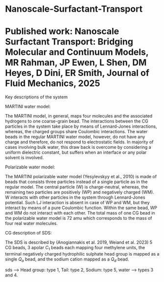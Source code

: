# Nanoscale-Surfactant-Transport
# Published work: Nanoscale Surfactant Transport: Bridging Molecular and Continuum Models, MR Rahman, JP Ewen, L Shen, DM Heyes, D Dini, ER Smith, Journal of Fluid Mechanics, 2025


Key descriptions of the system

MARTINI water model:

The MARTINI model, in general, maps four molecules and the associated hydrogens to one coarse-grain bead. The interactions between the CG particles in the system take place by means of Lennard-Jones interactions, whereas, the charged groups share Coulombic interactions. 
The water beads in the regular MARTINI water model, however, do not have any charge and therefore, do not respond to electrostatic fields. 
In majority of cases involving bulk water, this draw back is overcome by considering a uniform dielectric constant, but suffers when an interface or any polar solvent is involved. 

Polarizable water model: 

The MARTINI polarizable water model (Yesylevskyy et al., 2010) is made of beads that consists three particles instead of a single particle as in the regular model. The central particle (W) is charge-neutral, whereas, the remaining two particles are positively (WP) and negatively charged (WM). W interacts with other particles in the system through Lennard-Jones potential. Such LJ interaction is absent in case of WP and WM, but they interact by means of a pure Coulombic function. Within the same bead, WP and WM do not interact with each other. 
The total mass of one CG bead in the polarizable water model is 72 amu which corresponds to the mass of four real water molecules. 

CG description of SDS:

The SDS is described by (Anogiannakis et al. 2019, Weiand et al. 2023) 5 CG beads, 3 apolar $C_1$ beads each mapping four methylene units, the terminal negatively charged hydrophilic sulphate head group is mapped as a single $Q_a$ bead, and the sodium cation mapped as a $Q_d$ bead. 


sds --> Head group: type 1, Tail: type 2, Sodium: type 5,
water --> types 3 and 4.
